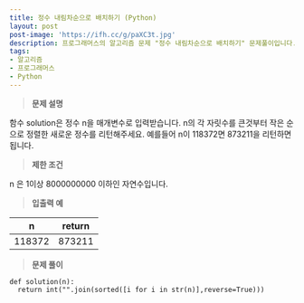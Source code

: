 ```yaml
---
title: 정수 내림차순으로 배치하기 (Python)
layout: post
post-image: 'https://ifh.cc/g/paXC3t.jpg'
description: 프로그래머스의 알고리즘 문제 "정수 내림차순으로 배치하기" 문제풀이입니다.
tags:
- 알고리즘
- 프로그래머스
- Python
---
```



>**문제 설명**

함수 solution은 정수 n을 매개변수로 입력받습니다. n의 각 자릿수를 큰것부터 작은 순으로 정렬한 새로운 정수를 리턴해주세요. 예를들어 n이 118372면 873211을 리턴하면 됩니다.

>**제한 조건**


 n 은 1이상 8000000000 이하인 자연수입니다.


>**입출력 예**

| n | return |
|--|--|
| 118372 | 873211 |

>**문제 풀이**

	def solution(n):
	  return int("".join(sorted([i for i in str(n)],reverse=True)))



